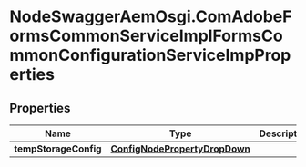 # NodeSwaggerAemOsgi.ComAdobeFormsCommonServiceImplFormsCommonConfigurationServiceImpProperties

## Properties

Name | Type | Description | Notes
------------ | ------------- | ------------- | -------------
**tempStorageConfig** | [**ConfigNodePropertyDropDown**](ConfigNodePropertyDropDown.md) |  | [optional] 


